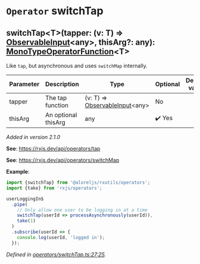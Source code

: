 # `Operator` switchTap

## switchTap\<T>(tapper: (v: T) => [ObservableInput](https://rxjs.dev/api/index/type-alias/ObservableInput)\<any>, thisArg?: any): [MonoTypeOperatorFunction](https://rxjs.dev/api/index/interface/MonoTypeOperatorFunction)\<T>

Like <code>tap</code>, but asynchronous and uses <code>switchMap</code> internally.

| **Parameter** | **Description** | **Type** | **Optional** | **Default value** |
|---------------|-----------------|----------|--------------|-------------------|
| tapper | The tap function | <span>(v: T) => [ObservableInput](https://rxjs.dev/api/index/type-alias/ObservableInput)\<any></span> | No |  |
| thisArg | An optional thisArg | <span>any</span> | :heavy_check_mark: Yes |  |

*Added in version 2.1.0*

**See**: https://rxjs.dev/api/operators/tap

**See**: https://rxjs.dev/api/operators/switchMap

**Example**:
```typescript
import {switchTap} from '@aloreljs/rxutils/operators';
import {take} from 'rxjs/operators';

userLoggingIn$
  .pipe(
    // Only allow one user to be logging in at a time
    switchTap(userId => processAsynchronously(userId)),
    take(1)
  )
  .subscribe(userId => {
    console.log(userId, 'logged in');
  });
```

*Defined in [operators/switchTap.ts:27:25](https://github.com/Alorel/rxutils/blob/93f4d1c/projects/rxutils/operators/switchTap.ts#L27).*